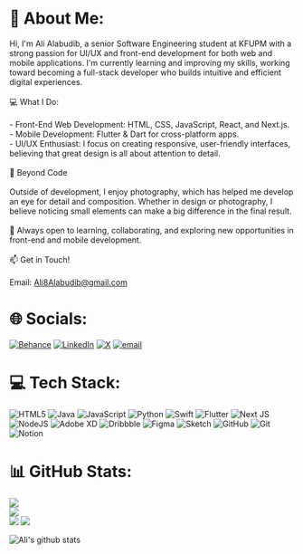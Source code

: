 # 👋 About Me:
Hi, I'm Ali Alabudib, a senior Software Engineering student at KFUPM with a strong passion for UI/UX and front-end development for both web and mobile applications. I'm currently learning and improving my skills, working toward becoming a full-stack developer who builds intuitive and efficient digital experiences.<br><br>💻 What I Do:<br><br>- Front-End Web Development: HTML, CSS, JavaScript, React, and Next.js.<br>- Mobile Development: Flutter & Dart for cross-platform apps.<br>- UI/UX Enthusiast: I focus on creating responsive, user-friendly interfaces, believing that great design is all about attention to detail.<br><br>📸 Beyond Code<br><br>Outside of development, I enjoy photography, which has helped me develop an eye for detail and composition. Whether in design or photography, I believe noticing small elements can make a big difference in the final result.<br><br>🚀 Always open to learning, collaborating, and exploring new opportunities in front-end and mobile development.<br><br>📫 Get in Touch! <br><br>Email: Ali8Alabudib@gmail.com<br>


# 🌐 Socials:
[![Behance](https://img.shields.io/badge/Behance-1769ff?logo=behance&logoColor=white)](https://behance.net/https://www.behance.net/aliabudib) [![LinkedIn](https://img.shields.io/badge/LinkedIn-%230077B5.svg?logo=linkedin&logoColor=white)](https://linkedin.com/in/www.linkedin.com/in/alialabudib) [![X](https://img.shields.io/badge/X-black.svg?logo=X&logoColor=white)](https://x.com/AliAlabudib) [![email](https://img.shields.io/badge/Email-D14836?logo=gmail&logoColor=white)](mailto:ali8alabudib@gmail.com) 

# 💻 Tech Stack:
![HTML5](https://img.shields.io/badge/html5-%23E34F26.svg?style=for-the-badge&logo=html5&logoColor=white) ![Java](https://img.shields.io/badge/java-%23ED8B00.svg?style=for-the-badge&logo=openjdk&logoColor=white) ![JavaScript](https://img.shields.io/badge/javascript-%23323330.svg?style=for-the-badge&logo=javascript&logoColor=%23F7DF1E) ![Python](https://img.shields.io/badge/python-3670A0?style=for-the-badge&logo=python&logoColor=ffdd54) ![Swift](https://img.shields.io/badge/swift-F54A2A?style=for-the-badge&logo=swift&logoColor=white) ![Flutter](https://img.shields.io/badge/Flutter-%2302569B.svg?style=for-the-badge&logo=Flutter&logoColor=white) ![Next JS](https://img.shields.io/badge/Next-black?style=for-the-badge&logo=next.js&logoColor=white) ![NodeJS](https://img.shields.io/badge/node.js-6DA55F?style=for-the-badge&logo=node.js&logoColor=white) ![Adobe XD](https://img.shields.io/badge/Adobe%20XD-470137?style=for-the-badge&logo=Adobe%20XD&logoColor=#FF61F6) ![Dribbble](https://img.shields.io/badge/Dribbble-EA4C89?style=for-the-badge&logo=dribbble&logoColor=white) ![Figma](https://img.shields.io/badge/figma-%23F24E1E.svg?style=for-the-badge&logo=figma&logoColor=white) ![Sketch](https://img.shields.io/badge/Sketch-FFB387?style=for-the-badge&logo=sketch&logoColor=black) ![GitHub](https://img.shields.io/badge/github-%23121011.svg?style=for-the-badge&logo=github&logoColor=white) ![Git](https://img.shields.io/badge/git-%23F05033.svg?style=for-the-badge&logo=git&logoColor=white) ![Notion](https://img.shields.io/badge/Notion-%23000000.svg?style=for-the-badge&logo=notion&logoColor=white)
# 📊 GitHub Stats:
![](https://github-readme-stats.vercel.app/api?username=AliAlabudib&theme=one_dark_pro&hide_border=true&include_all_commits=true&count_private=true)<br/>
![](https://nirzak-streak-stats.vercel.app/?user=AliAlabudib&theme=one_dark_pro&hide_border=true)<br/>
![](https://github-readme-stats.vercel.app/api/top-langs/?username=AliAlabudib&theme=one_dark_pro&hide_border=true&include_all_commits=true&count_private=true&layout=compact)
[![](https://visitcount.itsvg.in/api?id=AliAlabudib&icon=0&color=0)](https://visitcount.itsvg.in)

![Ali's github stats](https://github-readme-stats.vercel.app/api?username=alialabudib&show_icons=true&title_color=fff&icon_color=79ff97&text_color=9f9f9f&bg_color=151515)


<!-- Proudly created with GPRM ( https://gprm.itsvg.in ) -->
